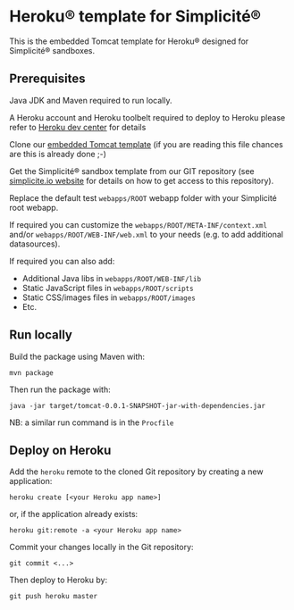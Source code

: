 Heroku&reg; template for Simplicit&eacute;&reg;
===============================================

This is the embedded Tomcat template for Heroku&reg; designed for Simplicit&eacute;&reg; sandboxes.

Prerequisites
-------------

Java JDK and Maven required to run locally.

A Heroku account and Heroku toolbelt required to deploy to Heroku
please refer to [Heroku dev center](https://devcenter.heroku.com/) for details

Clone our [embedded Tomcat template](https://github.com/simplicitesoftware/heroku-template) (if you are reading this file chances are this is already done ;-)

Get the Simplicit&eacute;&reg; sandbox template from our GIT repository
(see [simplicite.io website](http://www.simplicite.io) for details on how to get access to this repository).

Replace the default test `webapps/ROOT` webapp folder with your Simplicit&eacute; root webapp.

If required you can customize the `webapps/ROOT/META-INF/context.xml` and/or `webapps/ROOT/WEB-INF/web.xml` to your needs (e.g. to add additional datasources).

If required you can also add:

- Additional Java libs in `webapps/ROOT/WEB-INF/lib`
- Static JavaScript files in `webapps/ROOT/scripts`
- Static CSS/images files in `webapps/ROOT/images`
- Etc.

Run locally
-----------

Build the package using Maven with:

```
mvn package
```

Then run the package with:

```
java -jar target/tomcat-0.0.1-SNAPSHOT-jar-with-dependencies.jar
```

NB: a similar run command is in the `Procfile`

Deploy on Heroku
----------------

Add the `heroku` remote to the cloned Git repository by creating a new application:

```
heroku create [<your Heroku app name>]
```

or, if the application already exists:

```
heroku git:remote -a <your Heroku app name>
```

Commit your changes locally in the Git repository:

```
git commit <...>
```

Then deploy to Heroku by:

```
git push heroku master
```
